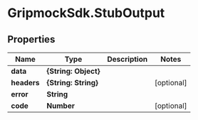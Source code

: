 # GripmockSdk.StubOutput

## Properties

Name | Type | Description | Notes
------------ | ------------- | ------------- | -------------
**data** | **{String: Object}** |  | 
**headers** | **{String: String}** |  | [optional] 
**error** | **String** |  | 
**code** | **Number** |  | [optional] 


